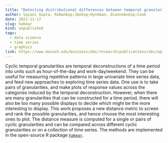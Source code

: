 ```yaml
---
title: "Detecting distributional differences between temporal granularities for exploratory time series analysis"
author: Sayani Gupta, Rob&nbsp;J&nbsp;Hyndman, Dianne&nbsp;Cook
date: 2021-11-17
slug: hakear
kind: unpublished
tags:
  - data science
  - time series
  - graphics
link: https://www.monash.edu/business/ebs/research/publications/ebs/wp20-2021.pdf
---
```


Cyclic temporal granularities are temporal deconstructions of a time period into units such as hour-of-the-day and work-day/weekend. They can be useful for measuring repetitive patterns in large univariate time series data, and feed new approaches to exploring time series data. One use is to take pairs of granularities, and make plots of response values across the categories induced by the temporal deconstruction. However, when there are many granularities that can be constructed for a time period, there will also be too many possible displays to decide which might be the more interesting to display. This work proposes a new distance metric to screen and rank the possible granularities, and hence choose the most interesting ones to plot. The distance measure is computed for a single or pairs of cyclic granularities and can be compared across different cyclic granularities or on a collection of time series. The methods are implemented in the open-source R package [`hakear`](https://github.com/Sayani07/hakear).
